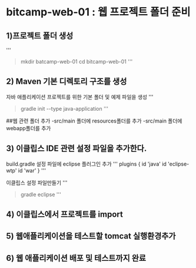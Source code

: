 # bitcamp-web-01 :  웹 프로젝트 폴더 준비

## 1)프로젝트 폴더 생성
'''
>mkdir batcamp-web-01
>cd bitcamp-web-01
'''

## 2) Maven 기본 디렉토리 구조를 생성

자바 애플리케이션 프로젝트를 위한 기본 폴더 및 예제 파일을 생성
'''
> gradle init --type java-application
'''

##웹 관련 폴더 추가
-src/main 폴더에 resources폴더를 추가
-src/main 폴더에 webapp폴더를 추가

## 3) 이클립스 IDE 관련 설정 파일을 추가한다.

build.gradle 설정 파일에 eclipse 플러그인 추가
'''
plugins {
    id 'java'
    id 'eclipse-wtp'
    id 'war'
}
'''

이클립스 설정 파일만들기
'''
>gradle eclipse
'''

## 4) 이클립스에서 프로젝트를 import

## 5) 웹애플리케이션을 테스트할 tomcat 실행환경추가

## 6) 웹 애플리케이션 배포 및 테스트까지 완료

